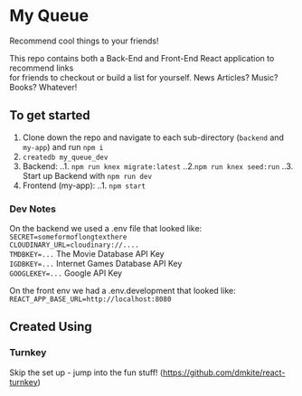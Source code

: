# My Queue
Recommend cool things to your friends!<br>

This repo contains both a Back-End and Front-End React application to recommend links<br>
for friends to checkout or build a list for yourself. News Articles? Music? Books? Whatever!<br>

## To get started 
1. Clone down the repo and navigate to each sub-directory (`backend` and `my-app`) and run `npm i`
2. `createdb my_queue_dev`
3. Backend:
..1. `npm run knex migrate:latest`
..2.`npm run knex seed:run`
..3. Start up Backend with `npm run dev`
4. Frontend (my-app):
..1. `npm start`

### Dev Notes
On the backend we used a .env file that looked like: <br>
`SECRET=someformoflongtexthere`<br>
`CLOUDINARY_URL=cloudinary://....`<br>
`TMDBKEY=...` The Movie Database API Key<br>
`IGDBKEY=...` Internet Games Database API Key<br>
`GOOGLEKEY=...` Google API Key<br>


On the front env we had a .env.development that looked like: <br>
`REACT_APP_BASE_URL=http://localhost:8080`

## Created Using 

### Turnkey
Skip the set up - jump into the fun stuff!
(https://github.com/dmkite/react-turnkey)
